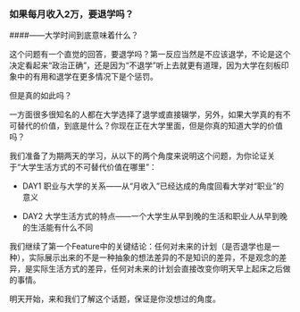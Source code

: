 ### 如果每月收入2万，要退学吗？
####——大学时间到底意味着什么？

这个问题有一个直觉的回答，要退学吗？第一反应当然是不应该退学，不论是这个决定看起来“政治正确”，还是因为“不退学”听上去就更有道理，因为大学在刻板印象中的有用和退学在更多情况下是个惩罚。

但是真的如此吗？

一方面很多很知名的人都在大学选择了退学或直接辍学，另外，如果大学真的有不可替代的价值，到底是什么？你现在正在大学里面，但是你真的知道大学的价值吗？

我们准备了为期两天的学习，从以下的两个角度来说明这个问题，为你论证关于“大学生活方式的不可替代价值在哪里”：

- DAY1 职业与大学的关系——从“月收入”已经达成的角度回看大学对“职业”的意义

- DAY2 大学生活方式的特点——一个大学生从早到晚的生活和职业人从早到晚的生活能有什么不同

我们继续了第一个Feature中的关键结论：任何对未来的计划（是否退学也是一种），实际展示出来的不是一种抽象的想法差异的不是知识的差异，不是观念的差异，是实际生活方式的差异，任何对未来的计划会直接改变你明天早上起床之后做的事情。

明天开始，来和我们了解这个话题，保证是你没想过的角度。
